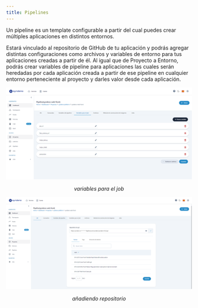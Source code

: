 ```yaml
---
title: Pipelines
---
```


Un pipeline es un template configurable a partir del cual puedes crear múltiples aplicaciones en distintos entornos.

Estará vinculado al repositorio de GitHub de tu aplicación y podrás agregar distintas configuraciones como archivos y variables de entorno para tus aplicaciones creadas a partir de él.
Al igual que de Proyecto a Entorno, podrás crear variables de pipeline para aplicaciones las cuales serán heredadas por cada aplicación creada a partir de ese pipeline en cualquier entorno perteneciente al proyecto y darles valor desde cada aplicación.

<div style="text-align: center;">
  <a href="/src/content/docs/img/devops/var-job.png">
    <img src="/src/content/docs/img/devops/var-job.png" alt="Variables para el job" title="Variables para el job" style="max-width: 100%; height: auto;">
  </a>
  <p><em>variables para el job</em></p>
</div>

<div style="text-align: center;">
  <a href="/src/content/docs/img/devops/git.png">
    <img src="/src/content/docs/img/devops/git.png" alt="Git" title="Git" style="max-width: 100%; height: auto;">
  </a>
  <p><em>añadiendo repositorio</em></p>
</div>